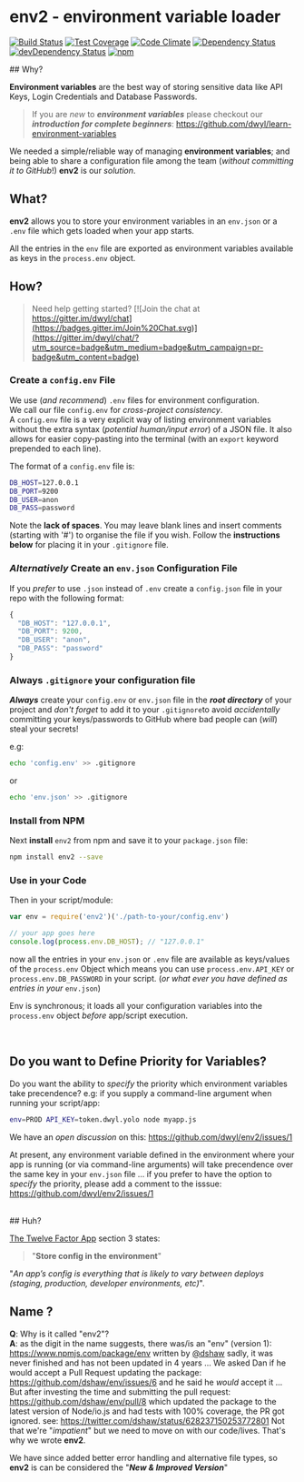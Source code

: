 env2 - environment variable loader
===

[![Build Status](https://travis-ci.org/dwyl/env2.svg)](https://travis-ci.org/dwyl/env2)
[![Test Coverage](https://codeclimate.com/github/dwyl/env2/badges/coverage.svg)](https://codeclimate.com/github/dwyl/env2/coverage)
[![Code Climate](https://codeclimate.com/github/dwyl/env2/badges/gpa.svg)](https://codeclimate.com/github/dwyl/env2)
[![Dependency Status](https://david-dm.org/dwyl/env2.svg)](https://david-dm.org/dwyl/env2)
[![devDependency Status](https://david-dm.org/dwyl/env2/dev-status.svg)](https://david-dm.org/dwyl/env2#info=devDependencies)
[![npm](https://img.shields.io/npm/v/env2.svg)](https://www.npmjs.com/package/env2)

## Why?

**Environment variables** are the best way of storing sensitive data
like API Keys, Login Credentials and Database Passwords.

> If you are *new* to ***environment variables***
please checkout our ***introduction for complete beginners***:
https://github.com/dwyl/learn-environment-variables

We needed a simple/reliable way of managing **environment variables**;
and being able to share a configuration file among the team
(_without committing it to GitHub_!) **env2** is our *solution*.

## What?

**env2** allows you to store your environment variables in an `env.json` or a
`.env` file which gets loaded when your app starts.

All the entries in the `env` file are exported as environment variables
available as keys in the `process.env` object.

## How?

> Need help getting started? [![Join the chat at https://gitter.im/dwyl/chat](https://badges.gitter.im/Join%20Chat.svg)](https://gitter.im/dwyl/chat/?utm_source=badge&utm_medium=badge&utm_campaign=pr-badge&utm_content=badge)

### Create a `config.env` File

We use (*and recommend*) `.env` files for environment configuration.  
We call our file `config.env` for *cross-project consistency*.  
A `config.env` file is a very explicit way of listing environment variables
without the extra syntax (_potential human/input error_) of a JSON file.
It also allows for easier copy-pasting into the terminal
(with an `export` keyword prepended to each line).

The format of a `config.env` file is:

```sh
DB_HOST=127.0.0.1
DB_PORT=9200
DB_USER=anon
DB_PASS=password
```

Note the **lack of spaces**. You may leave blank lines and insert comments
(starting with '#') to organise the file if you wish. Follow the **instructions
below** for placing it in your `.gitignore` file.

### *Alternatively* Create an `env.json` Configuration File

If you *prefer* to use `.json` instead of `.env` create a `config.json` file in your repo with the following format:

```js
{
  "DB_HOST": "127.0.0.1",
  "DB_PORT": 9200,
  "DB_USER": "anon",
  "DB_PASS": "password"
}
```

### Always `.gitignore` your configuration file

***Always*** create your `config.env` or `env.json` file
in the ***root directory*** of your project and _don't forget_ to add it to your `.gitignore`to
avoid _accidentally_ committing your keys/passwords to GitHub where bad people can (*will*) steal your secrets!

e.g:
```sh
echo 'config.env' >> .gitignore
```
or
```sh
echo 'env.json' >> .gitignore
```


### Install from NPM

Next **install** `env2` from npm and save it to your `package.json` file:

```sh
npm install env2 --save
```

### Use in your Code

Then in your script/module:

```javascript
var env = require('env2')('./path-to-your/config.env')

// your app goes here
console.log(process.env.DB_HOST); // "127.0.0.1"
```

now all the entries in your `env.json` or `.env` file are available as
keys/values of the `process.env` Object which means you can use
`process.env.API_KEY` or `process.env.DB_PASSWORD` in your script.
(*or what ever you have defined as entries in your* `env.json`)


Env is synchronous; it loads all your configuration variables into the
`process.env` object *before* app/script execution.

<br />

## Do you want to Define Priority for Variables?

Do you want the ability to *specify* the priority which
environment variables take precendence?
e.g: if you supply a command-line argument when running your script/app:
```sh
env=PROD API_KEY=token.dwyl.yolo node myapp.js
```
We have an *open discussion* on this: https://github.com/dwyl/env2/issues/1

At present, any environment variable defined in the environment where
your app is running (or via command-line arguments) will take
precendence over the same key in your `env.json` file ... if you prefer
to have the option to *specify* the priority, please add a comment to the isssue:
https://github.com/dwyl/env2/issues/1


<br />
## Huh?

[The Twelve Factor App](http://12factor.net/config) section 3 states:

> "**Store config in the environment**"

"*An app’s config is everything that is likely to vary between deploys
(staging, production, developer environments, etc)*".


## Name ?

**Q**: Why is it called "env2"?  
**A**: as the digit in the name suggests, there was/is an "env" (version 1):
https://www.npmjs.com/package/env written by [@dshaw](https://github.com/dshaw)
sadly, it was never finished and has not been updated in 4 years ...
We asked Dan if he would accept a Pull Request updating the package:
https://github.com/dshaw/env/issues/6 and he said he *would* accept it ...
But after investing the time and submitting the pull request:
https://github.com/dshaw/env/pull/8 which updated the package to the latest
version of Node/io.js and had tests with 100% coverage, the PR got ignored.
see: https://twitter.com/dshaw/status/628237150253772801
Not that we're "_impatient_" but we need to move on with our code/lives.
That's why we wrote **env2**.

We have since added better error handling and alternative file types,
so **env2** is can be considered the "***New & Improved Version***"
